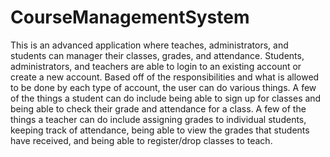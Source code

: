 # CourseManagementSystem
This is an advanced application where teaches, administrators, and  students can manager their classes, grades, and attendance. Students, administrators, and  teachers are able to login to an existing account or create a new account. Based off of the responsibilities and what is allowed to be done by each type of account, the user can do various things.
A few of the things a student can do include being able to sign up for classes and being able to check their grade and attendance for a class.
A few of the things a teacher can do include assigning grades to individual students, keeping track of attendance, being able to view the grades that students have received, and being able to register/drop classes to teach.
